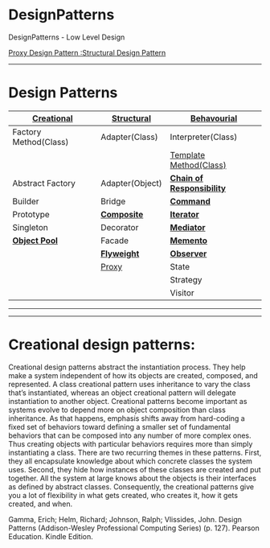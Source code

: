 # DesignPatterns
DesignPatterns - Low Level Design

[Proxy Design Pattern :Structural Design Pattern](https://youtu.be/9MxHKlVc6ZM)


---
# Design Patterns

|<b>[**Creational**]()</b>|<b>[**Structural**]()</b>|[**Behavourial**]()</b>|
|---|---|---|
|Factory Method(Class)|Adapter(Class)|Interpreter(Class)|
|||[Template Method(Class)](https://github.com/vishal637yadav/DesignPatterns/blob/master/src/document/md/Template-Design-Pattern.md)|
|Abstract Factory|Adapter(Object)|[<b>Chain of Responsibility</b>](https://github.com/vishal637yadav/DesignPatterns/blob/master/src/document/md/Chain-of-Responsibility-Pattern.md)|
|Builder|Bridge|<b>[Command](https://github.com/vishal637yadav/DesignPatterns/blob/master/src/document/md/Command-Design-Pattern.md)</b>|
|Prototype|[<b>Composite</b>](https://github.com/vishal637yadav/DesignPatterns/blob/master/src/document/md/Composite-Design-Pattern.md)|[<b>Iterator</b>](https://github.com/vishal637yadav/DesignPatterns/blob/master/src/document/md/Iterator-Behavioral-Design-Pattern.md)|
|Singleton|Decorator|[**Mediator**](https://github.com/vishal637yadav/DesignPatterns/blob/master/src/document/md/Mediator-design-pattern.md)|
|[**Object Pool**](https://github.com/vishal637yadav/DesignPatterns/blob/master/src/document/md/Object-Pool-DesignPattern.md)|Facade|[**Memento**](https://github.com/vishal637yadav/DesignPatterns/blob/master/src/document/md/Memento-Design-Pattern.md)|
||[<b>Flyweight</b>](https://github.com/vishal637yadav/DesignPatterns/blob/master/src/document/md/FlyweightDesignPattern.md)|[<b>Observer</b>](https://github.com/vishal637yadav/DesignPatterns/blob/master/src/document/md/Observer-Design-Pattern.md)|
||[Proxy](https://github.com/vishal637yadav/DesignPatterns/blob/master/src/document/md/Proxy-Theory.md)|State|
|||Strategy|
|||Visitor|

---

---
# Creational design patterns:
Creational design patterns abstract the instantiation process. They help make a system independent of how its objects are created, composed, and represented. A class creational pattern uses inheritance to vary the class that’s instantiated, whereas an object creational pattern will delegate instantiation to another object. Creational patterns become important as systems evolve to depend more on object composition than class inheritance. As that happens, emphasis shifts away from hard-coding a fixed set of behaviors toward defining a smaller set of fundamental behaviors that can be composed into any number of more complex ones. Thus creating objects with particular behaviors requires more than simply instantiating a class. There are two recurring themes in these patterns. First, they all encapsulate knowledge about which concrete classes the system uses. Second, they hide how instances of these classes are created and put together. All the system at large knows about the objects is their interfaces as defined by abstract classes. Consequently, the creational patterns give you a lot of flexibility in what gets created, who creates it, how it gets created, and when.

Gamma, Erich; Helm, Richard; Johnson, Ralph; Vlissides, John. Design Patterns (Addison-Wesley Professional Computing Series) (p. 127). Pearson Education. Kindle Edition. 
